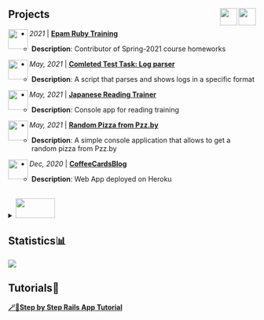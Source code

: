 ## Projects<a href="https://www.linkedin.com/in/ekaterina-%F0%9F%A4%96-balabanovich-13a116194/"><img align="right" src="https://camo.githubusercontent.com/c8a9c5b414cd812ad6a97a46c29af67239ddaeae08c41724ff7d945fb4c047e5/68747470733a2f2f6564656e742e6769746875622e696f2f537570657254696e7949636f6e732f696d616765732f7376672f6c696e6b6564696e2e737667" width="35" height="35" /></a><a href="https://twitter.com/kate_tomosimasu"><img align="right" src="https://camo.githubusercontent.com/35b0b8bfbd8840f35607fb56ad0a139047fd5d6e09ceb060c5c6f0a5abd1044c/68747470733a2f2f6564656e742e6769746875622e696f2f537570657254696e7949636f6e732f696d616765732f7376672f747769747465722e737667" width="35" height="35" /></a>


<img align="left" src="https://camo.githubusercontent.com/7cfd01e43b771693aee36615faba5e9d9b6eda7760989c883eb25b2f9158d925/68747470733a2f2f6564656e742e6769746875622e696f2f537570657254696e7949636f6e732f696d616765732f7376672f727562792e737667" width="40" height="40" />
<ul>
 <li><i>2021</i> | <a href="https://github.com/miseinen/miseinen/blob/main/task-description.md"><b>Epam Ruby Training</b></a></li>
 <ul><li><b>Description</b>: Contributor of Spring-2021 course homeworks</ul>
</ul>


<img align="left" src="https://camo.githubusercontent.com/7cfd01e43b771693aee36615faba5e9d9b6eda7760989c883eb25b2f9158d925/68747470733a2f2f6564656e742e6769746875622e696f2f537570657254696e7949636f6e732f696d616765732f7376672f727562792e737667" width="40" height="40" />
<ul>
 <li><i>May, 2021</i> |  <a href="https://github.com/miseinen/views-count-log-parser"><b>Comleted Test Task: Log parser</b></a> </li>
 <ul><li><b>Description</b>: A script that parses and shows logs in a specific format</li></ul>
</ul>


<img align="left" src="https://camo.githubusercontent.com/7cfd01e43b771693aee36615faba5e9d9b6eda7760989c883eb25b2f9158d925/68747470733a2f2f6564656e742e6769746875622e696f2f537570657254696e7949636f6e732f696d616765732f7376672f727562792e737667" width="40" height="40" />
<ul>
 <li><i>May, 2021</i> |  <a href="https://github.com/miseinen/japanese-reading-trainer"><b>Japanese Reading Trainer</b></a></li>
 <ul><li><b>Description</b>: Console app for reading training</li></ul>
</ul>


<img align="left" src="https://camo.githubusercontent.com/7cfd01e43b771693aee36615faba5e9d9b6eda7760989c883eb25b2f9158d925/68747470733a2f2f6564656e742e6769746875622e696f2f537570657254696e7949636f6e732f696d616765732f7376672f727562792e737667" width="40" height="40" />
<ul>
 <li><i>May, 2021</i> |  <a href="https://github.com/miseinen/random-pizza-from-pzz"><b>Random Pizza from Pzz.by</b></a> </li>
 <ul><li><b>Description</b>: A simple console application that allows to get a random pizza from Pzz.by</li></ul>
</ul>


<img align="left" src="https://camo.githubusercontent.com/2cd5ff4e57da4415739f7e590b8d1938a7608e43403f0fb4811be0f56329c9f3/68747470733a2f2f6564656e742e6769746875622e696f2f537570657254696e7949636f6e732f696d616765732f7376672f727562796f6e7261696c732e737667" width="40" height="40" />
<ul>
 <li><i>Dec, 2020</i> |  <a href="https://github.com/miseinen/CoffeeCardsBlog"><b>CoffeeCardsBlog</b></a> </li>
 <ul><li><b>Description</b>: Web App deployed on Heroku</li></ul>
</ul>
<br/>

 <details>
 <summary>
  <img src="https://img.shields.io/badge/C%23-239120?style=for-the-badge&logo=c-sharp&logoColor=white" width="80" height="40" />
 </summary>
  <li><i>Jul, 2020</i> |  <a href="https://github.com/miseinen/DinosaursShop"><b>DinosaursShop</b></a></li>
    <ul><li><b>Description</b>: Web app without deploying <i>(ASP.NET)</i></li></ul><br/>
     <li><i>Oct, 2019</i> |  <a href="https://github.com/miseinen/PaperScissorsRock"><b>PaperScissorsRock</a></li>
    <ul><li><b>Description</b>: Game</b> <i>(Unity)</i></li></ul><br/>
     <li><i>Sep, 2019</i> |  <a href="https://github.com/miseinen/BuildStackClone"><b>BuildStackClone</b></a> </li>
    <ul><li><b>Description</b>: Game <i>(Unity)</i></li></ul>
 </details>

## Statistics📊

<img aligh="left" src="https://github-readme-stats.vercel.app/api?username=miseinen&show_icons=true&count_private=true&theme=radical" /> 

## Tutorials🔖

[ **🪄📝Step by Step Rails App Tutorial** ](https://github.com/miseinen/rails-new-step-by-step-info#readme) 

